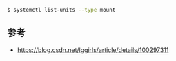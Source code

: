 ```bash
$ systemctl list-units --type mount
```

## 参考

* https://blog.csdn.net/lggirls/article/details/100297311
